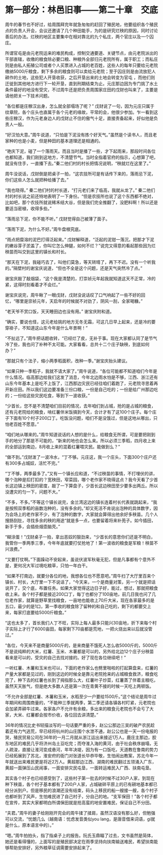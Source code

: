 # 第一部分：林邑旧事——第二十章　交底

周牛的春节也不好过，给周围拜完年就急匆匆的赶回了殖民地，他要组织各个殖民点的负责人开会，会议还邀请了几个种田能手，为的是研究烂秧的原因，同时讨论善后的办法。烂秧的地区主要集中在相对靠北的九个私庄，两个官庄以及一个囚庄。

所谓官屯是由元老院运来的难民构成，控制交通要道、关键节点，由元老院派出的干部直辖，收缴的粮食除必要口粮、种粮外全部归元老院所有，属于职工；而私庄则是由私人拓殖公司或者个人买票进入占城的老百姓，这些人的每年只要给元老院缴纳5000斤粮食，剩下多余的粮食则可以卖给元老院；至于囚庄则是由流放犯人耕作的土地，这些犯人开垦收获，之后开垦出来的土地会转变为官屯 ，而他们则迁徙到其他地方进行下一轮开垦，直到刑期结束为止。元庄那边因为专门挑了水土条件最好的地没有受灾，不过周牛还是把负责周围家庄田的戊财也叫来了，主要是请他把关一下技术问题。

“各位都是庄稼汉出身，怎么就全部塌场了呢？” 戊财说了一句，因为元庄只属于纹章院，各个庄头也直属于各个元老的缘故，平常的会，他很少参加。乍一看到这些庄稼汉，作为元老身边人的戊财止不住的傲气十足，直接责备起来，好似他是负责人一般。

“好汉怕大意。”周牛说道，“只怕是下泥没有拣个好天气。”虽然是个读书人，而且老家种的也是小麦，但是种田的基本道理还是相通的。

“艳庆下泥，碰了一个落雨天。而且当时是播了一些，才下起雨来，那段时间各位也都知道，我们刚到这地方，不清楚节气。当时全指着官府的指示，心想算了吧，就没有住手，一直播下去。”秦二他们村的村长把情况说明，“秧就烂在这里了。”

周牛没说话，戊财倒是把桌子一拍，“这农技所可是有话传下来的，落雨忌下泥，你们这些人怎么就把种给播了去。”

“我也晓得。” 秦二他们村的村长道，“打元老们来了临高，我就从龙了。” 秦二他们村的村长说之前还特地表明了一下身份。“但是农技所也说了这个东西都不绝对，比如吧，那个农技所就说稀禾结大谷，但是我们完全推翻了，没肥料啊！所以还是要适当密植，收得多些。”

“落雨忌下泥，你不能不听。” 戊财觉得自己被薄了面子。

“落雨下泥，为什么不好。”周牛盘根究底。

“雨点把糜溶的泥巴打得泛起来。” 戊财解释道，“泛起的泥钳一落沉，把那才下泥的嫩谷芽子淤盖了，你叫它怎么伸腿，如何不烂？”说完又得意的看起那些因为烂秧苗而叫交到这里的镇长和村长。

“那天在下泥，我碰巧去了，叫他们莫急，等天转晴了，再下不迟。没有一个听我的。”隔壁村的谢宝庆说道，“但也不全是这个问题，还是天气突然冷了点。”

谢宝庆敲了敲烟袋，“这个我是清楚的，打崇祯元年起我就知道这天不正常，冷的紧，这得时刻看着才不会烂。”

谢宝庆说完，周牛瞅了一眼戊财，戊财没说话叹了口气响起了一些不好的回忆，“哪里是崇祯元年，天启年的时候就不对劲了，阴风一刮，全家喝糠。”

“老天爷不赏口饭，天天睡田边也没有用。” 谢宝庆附和道。

“确实，要说也怪，这元老给挑的地方无冬无霜，可这几日早上起来，还是冷的要穿褂子，不知道这山东今年是什么年景啊！”

“不扯远了。”周牛把话题收转，“已经烂了皮，无补于事。现在大家都认同了是节气冷了些，我也问了补种不太可能。大家看看，总共十二个庄子缺秧，到底如何办？”

“那就只有个法子，缩小两季稻面积，改种一季。”谢宝庆抬头建议。

“如果只种一季稻子，我就不请大家了。”周牛说道，“各位可能都不知道咱们今年是什么情况。临高那边给我们这发了消息，今年北边雨水怕是不够，江西、浙江还有山东今年基本上是吃不上饭了，江西那边灾民已经往咱们着跑了，元老院寻思着再开新庄田。所以我们这边要准备三份口粮，一份是自己吃的；一份是给广州那边吃的；一份给这些灾民吃食，等到下一波收获。”

“少首长，您不是不清楚咱们目前的情况，去年咱们到占城，抢的是占城的粮食，还有元老院给的粮食，啃红薯伴米饭搞到今天，合计才有了这100个庄子。每个庄子下面有10个村子200口丁。吃饭没问题，咱们不是没饿过，但是这地从哪出，只怕老百姓不愿意。”

“咱们地从哪来的。”周牛知道说话的人想的是什么，给粮食无所谓，可是要把刚到手的地分了那是不可能的，“新来的地也会怎么来。所以必须三季稻，四月收上来的全部运到南边，8月收上来的混着红薯喂灾民。能做到么？”

“做不到。”戊财泼了一波冷水，“丁不够。元庄这，我一个庄头，下面300个庄户还有300多占城奴，活忙不完。”

“丁不够，两季最多了。”又有一个镇长应和道，“不过秧苗的事情，不打埋伏的讲，哪个泡种是扣打扣的？宽秧田，窄菜园，哪个老作家不晓得这点？我今天看了少首长这边镇上秧田的密度，敲了一下算盘子，少首长这边秧田至少要多出两丘。所以没遭灾的匀一下，问题不大。”

“不多，不多。”不等这个镇长说完，金兰湾这边的镇长连着村长代表就跳起来，“我是按照双季稻的亩数泡种的，没有多余的。”却又死活不肯说出泡种的具体数字，因为会场上的老作家不少，有了泡种的数字，大家就会算得出他余好多秧苗。几个人搜肠刮肚，寻找多余的秧的用途“就是多一点，也要留着将来补蔸子。如今插田，新手于多，会插些烟壶脑壳。”

“糊涂蛋！”戊财桌子一拍，拿出恶奴的狠劲来，“少首长的意思你们还是不明白，我管你一季两季三季，今年年底就要打仗抢地了！第一波收的粮食是军粮！秧苗不兴浪费。”

“又要打仗啊。”下面躁动不安起来，虽说伏波军秋毫无犯，但是凡事都有个意外不是，更何况大军过境吃粮草，只怕一年白干。

“如果不打南边，就要分各位的地，我想各位也不愿意吧。”周牛扫了大厅里百来个镇长、村长，大厅里一下不说话了，“今天来，一个是商量对策，另一个就是把话说开了，交个底，布置任务。如果大家觉得这边日子好，能过，想过，那就把粮食收上来。各个村子都是接近200口丁，每丁也都分了100亩地，前几日我也问了几位老作家，就算是野草里找粮食，一亩地也能收上70斤大米，现在各家最多的是五口，最少的是1口，第一季收的粮食除了留种的和自己吃的，剩下的都要交上来，每家打底要给5000斤粮食。”

“这也太多了，首长我们人丁不旺，实际上每人最多只能兴30亩地，折下来每个村子实际上才行了6000亩田，每家剩下70亩都是荒地，一把火烧出来以后就没管过。”

“各位，今天来不是商量5000斤的，是来商量不饿死人怎么收5000斤的，5000斤不是说纯粹的大米，红薯、玉米、木薯都是可以的，另外给北边12个庄子分秧苗看来是可以的，受灾的自己去找对接的。好了现在各位继续吧！”

一听红薯、木薯和玉米也可以，下面的老作家么也劈里啪啦的打起算盘来，红薯的产量大家都是见过的，刚到这边的时候全是靠元老院抢来的占城粮食救济，粮食吃完了，种下去的红薯也长到了拇指那么大，红薯叶子炒菜，红薯蒸了伴着主粮吃，虽然天天胀气，但是绝大多数人还是第一次在青黄不接的时候一天吃上两顿饭。

“不允许全部是红薯、木薯和玉米，水稻至少一户要给1500斤。”这个结论是周牛过年期间和周围商量的，“不能种三季就两季，第二季还请各镇各村盯紧，元老院也会加紧弄耕牛过来。各家各户不允许有余粮，多出来的粮食元老院也不会亏了大家，大米、红薯都会按市价收，各位回去讲清楚。”

36年的情况比史书轻描淡写的一句话要严重的多，赵公公那边三吴的破产农民趁着还有力气逃荒，早已经将杭州的山庄围个水泄不通，赵公公也是一天一份电报的哭，殖民贸易公司在36年的一月二月就从浙江运出来接近1万人。鹿庄主那边，胶东地区的难民几乎将济州岛土豆吃完；而夺淮入海的黄河，由于社会秩序崩塌，无人疏浚，直接让淮河变成悬河，年年决堤，因为有一口饭吃，天道教在鲁南的势力已经拓展到了苏北，淮安府的衙门对张道长毕恭毕敬，生怕闹出教案，苏北今年一年就送出来难民更是将近2万人。黄超那边江西、湖南的难民翻过五领涌入广东，黄超一面弹压山民闹事，一面安排灾民屯垦，一面转运难民入广西、扶南屯垦。

其实各个村子也已经感受到了，这些村子第一批去的时候不过30户人家，到现在种下秧苗，各个村子基本都有了200户人家，占城破碎平原上的已有耕地基本都已经分派到户。但是移民的浪潮还没有结束，码头上移民的船一艘接一艘，各个村子也都听到了风声，生怕难民进了自己村子，分自己的地。“支军保田！”各个村子都在宣传，其实大家都明白所谓保田就是抢高蛮的地安置难民，保证自己不分田。

“夫君。”周牛的妻子给刚刚开完会的周牛揉了揉肩，虽然汉语没有那么好，但勉强可以交流，“忧朗几么（越南语：忧虑发音类似you lang，是唐音借来词语，gi就是什么，原本语言中的）。”

“嗯。”周牛拍拍头，指了指桌子上的报告。阮氏玉鼎瞄了过去，文书虽然是简体，她还是看得懂的，上面写的是殖民部决定在雨季坚持向扶南输送难民，希望扶南能够帮助安排好，另外粮草征调需要安排起来了。